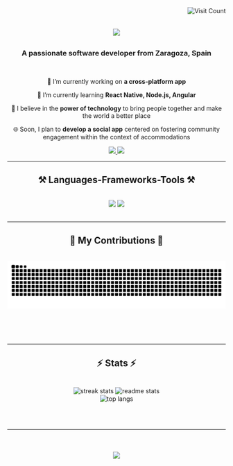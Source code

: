 <img align="right" src="https://visitcount.itsvg.in/api?id=GuillermoBajo&icon=0&color=0" alt="Visit Count">


<h1 align="center">
    <img src="https://readme-typing-svg.herokuapp.com/?font=Righteous&size=35&center=true&vCenter=true&width=500&height=70&duration=4000&lines=Hi+There!+👋;+I'm+Guillermo+Bajo!;" />
</h1>

<h3 align="center">A passionate software developer from Zaragoza, Spain</h3>

<br/>

<div align="center">
 
 🔭 I’m currently working on **a cross-platform app**
 
 🌱 I’m currently learning **React Native, Node.js, Angular**

 🔮 I believe in the **power of technology** to bring people together and make the world a better place

🌐 Soon, I plan to **develop a social app** centered on fostering community engagement within the context of accommodations

 </div>

 <div align="center"> 
  <a href="mailto:guillermobajo2003@gmail.com">
    <img src="https://img.shields.io/badge/Gmail-333333?style=for-the-badge&logo=gmail&logoColor=red" />
  </a>
  <a href="https://linkedin.com/in/guillermo-bajo" target="_blank">
    <img src="https://img.shields.io/badge/LinkedIn-0077B5?style=for-the-badge&logo=linkedin&logoColor=white" target="_blank" />
  </a>      
<!--   <a href="https://www.instagram.com/guillermobajo_/" target="_blank">
    <img src="https://img.shields.io/badge/Instagram-E4405F?style=for-the-badge&logo=instagram&logoColor=white" target="_blank" />
  </a> -->
</div>


 <hr/>
 
<h2 align="center">⚒️ Languages-Frameworks-Tools ⚒️</h2>
<br/>
<div align="center">
    <img src="https://skillicons.dev/icons?i=react,androidstudio,angular,html,css,vscode,github,figma,tailwind,git,azure,kubernetes" />
    <img src="https://skillicons.dev/icons?i=nodejs,python,javascript,docker,typescript,aws,cpp,c,java,nextjs,go,bash,swift" /><br>
</div>

<br/>
<hr/>

<div align="center">
  <h2>🐍 My Contributions 🐍</h2>
  <br>
  <img alt="snake eating my contributions" src="https://raw.githubusercontent.com/GuillermoBajo/GuillermoBajo/output/github-contribution-grid-snake.svg" />
  
  <br/><br/><br/>
</div>

<hr/>

<h2 align="center">⚡ Stats ⚡</h2>
<br>
<div align=center>
  <img width=390 src="https://github-readme-streak-stats-salesp07.vercel.app/?user=GuillermoBajo&count_private=true&theme=react&border_radius=10" alt="streak stats"/>
  <img width=390 src="https://github-readme-stats-salesp07.vercel.app/api?username=GuillermoBajo&count_private=true&show_icons=true&theme=react&rank_icon=github&border_radius=10" alt="readme stats" />
  <br/>
  <img width=325 align="center" src="https://github-readme-stats-salesp07.vercel.app/api/top-langs/?username=GuillermoBajo&langs_count=11&layout=compact&theme=react&border_radius=10&size_weight=0.5&count_weight=0.5&exclude_repo=github-readme-stats" alt="top langs" />
</div>

<br/><br/>
<hr/>

<h1 align="center">
    <img src="https://readme-typing-svg.herokuapp.com/?font=Righteous&size=25&center=true&vCenter=true&width=500&height=70&duration=4000&lines=Thanks+for+visiting!+✌️;Shoot+me+a+message+on+Linkedin!+:);" />
</h1>

<br/>
